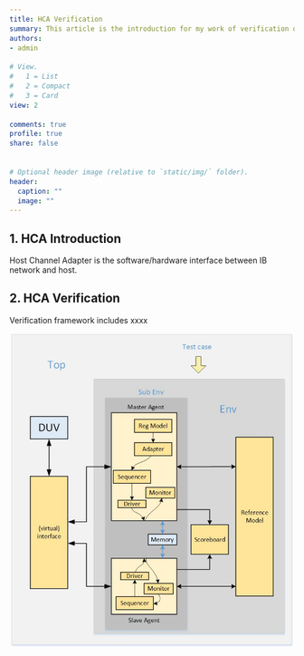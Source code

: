 ```yaml
---
title: HCA Verification
summary: This article is the introduction for my work of verification of HCA.
authors:
- admin

# View.
#   1 = List
#   2 = Compact
#   3 = Card
view: 2

comments: true
profile: true
share: false


# Optional header image (relative to `static/img/` folder).
header:
  caption: ""
  image: ""
---
```


## 1. HCA Introduction
Host Channel Adapter is the software/hardware interface between IB network and host. 

## 2. HCA Verification
Verification framework includes xxxx

![Verification framework](./framework.jpg)
